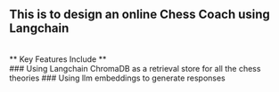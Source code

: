 ## This is to design an online Chess Coach using Langchain
<br/>
** Key Features Include **
<br/>
### Using Langchain ChromaDB as a retrieval store for all the chess theories
### Using llm embeddings to generate responses
